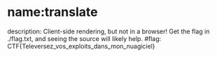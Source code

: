 # name:translate
description: Client-side rendering, but not in a browser! Get the flag in ./flag.txt, and seeing the source will likely help.
#flag: CTF{Televersez_vos_exploits_dans_mon_nuagiciel}